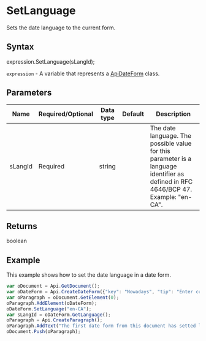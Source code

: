 # SetLanguage

Sets the date language to the current form.

## Syntax

expression.SetLanguage(sLangId);

`expression` - A variable that represents a [ApiDateForm](../ApiDateForm.md) class.

## Parameters

| **Name** | **Required/Optional** | **Data type** | **Default** | **Description** |
| ------------- | ------------- | ------------- | ------------- | ------------- |
| sLangId | Required | string |  | The date language. The possible value for this parameter is a language identifier as defined in RFC 4646/BCP 47. Example: "en-CA". |

## Returns

boolean

## Example

This example shows how to set the date language in a date form.

```javascript
var oDocument = Api.GetDocument();
var oDateForm = Api.CreateDateForm({"key": "Nowadays", "tip": "Enter current date", "required": true, "placeholder": "Your date here", "format": "mm.dd.yyyy", "lang": "en-US"});
var oParagraph = oDocument.GetElement(0);
oParagraph.AddElement(oDateForm);
oDateForm.SetLanguage("en-CA");
var sLangId = oDateForm.GetLanguage();
oParagraph = Api.CreateParagraph();
oParagraph.AddText("The first date form from this document has setted language: " + sLangId);
oDocument.Push(oParagraph);
```
